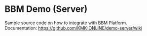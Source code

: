 # BBM Demo (Server)
Sample source code on how to integrate with BBM Platform. <br>
Documentation: https://github.com/KMK-ONLINE/demo-server/wiki

